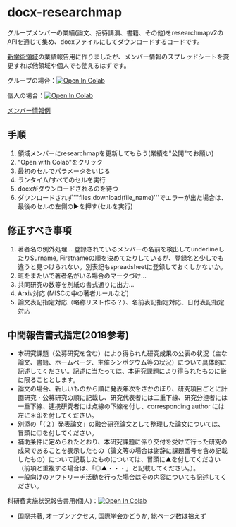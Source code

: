# docx-researchmap
グループメンバーの業績(論文、招待講演、書籍、その他)をresearchmapv2のAPIを通じて集め、docxファイルにしてダウンロードするコードです。

[新学術領域](https://infophys-bio.jp/)の業績報告用に作りましたが、メンバー情報のスプレッドシートを変更すれば他領域や個人でも使えるはずです。

グループの場合：[![Open In Colab](https://colab.research.google.com/assets/colab-badge.svg)](https://colab.research.google.com/github/dbkk/docx-researchmap/blob/testing/researchmapv2_to_docx.ipynb)

個人の場合：[![Open In Colab](https://colab.research.google.com/assets/colab-badge.svg)](https://colab.research.google.com/github/dbkk/docx-researchmap/blob/testing/researchmapv2_to_docx_single.ipynb)

[メンバー情報例](https://docs.google.com/spreadsheets/d/1wce1XHSFGSBttupnSIqe_5abtijBb_hBYM2bfaV9Jn4/edit)


## 手順

1. 領域メンバーにresearchmapを更新してもらう(業績を"公開"でお願い)
2. "Open with Colab"をクリック
3. 最初のセルでパラメータをいじる
4. ランタイム/すべてのセルを実行
5. docxがダウンロードされるのを待つ
6. ダウンロードされず'''files.download(file_name)'''でエラーが出た場合は、最後のセルの左側の▶を押す(セルを実行)

## 修正すべき事項

1. 著者名の例外処理... 登録されているメンバーの名前を検出してunderlineしたりSurname, Firstnameの順を決めてたりしているが、登録名と少しでも違うと見つけられない。別表記もspreadsheetに登録しておくしかないか。
2. 班をまたいで著者名がいる場合のマークづけ...
3. 共同研究の数等を別紙の書式通りに出力...
4. Arxiv対応 (MISCの中の著者ルールなど)
5. 論文表記指定対応（略称リスト作る？）、名前表記指定対応、日付表記指定対応

## 中間報告書式指定(2019参考)

* 本研究課題（公募研究を含む）により得られた研究成果の公表の状況（主な論文、書籍、ホームページ、主催シンポジウム等の状況）について具体的に記述してください。記述に当たっては、本研究課題により得られたものに厳に限ることとします。
* 論文の場合、新しいものから順に発表年次をさかのぼり、研究項目ごとに計画研究・公募研究の順に記載し、研究代表者には二重下線、研究分担者には一重下線、連携研究者には点線の下線を付し、corresponding author には左に＊印を付してください。
* 別添の「（２）発表論文」の融合研究論文として整理した論文については、冒頭に◎を付してください。
* 補助条件に定められたとおり、本研究課題に係り交付を受けて行った研究の成果であることを表示したもの（論文等の場合は謝辞に課題番号を含め記載したもの）について記載したものについては、冒頭に▲を付してください（前項と重複する場合は、「◎▲・・・」と記載してください。）。
* 一般向けのアウトリーチ活動を行った場合はその内容についても記述してください。



科研費実施状況報告書用(個人)：[![Open In Colab](https://colab.research.google.com/assets/colab-badge.svg)](https://colab.research.google.com/github/dbkk/docx-researchmap/blob/testing/researchmapv2_to_csv.ipynb)

* 国際共著, オープンアクセス, 国際学会かどうか, 総ページ数は拾えず